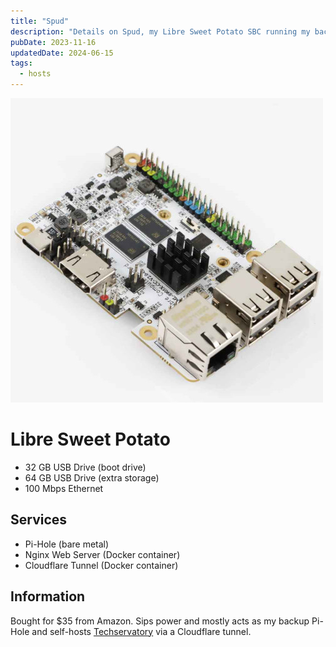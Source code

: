 ```yaml
---
title: "Spud"
description: "Details on Spud, my Libre Sweet Potato SBC running my back-up Pi-Hole and other services."
pubDate: 2023-11-16
updatedDate: 2024-06-15
tags:
  - hosts
---
```


![Libre Sweet Potato](../../img/blog/sweet-potato.jpg)

# Libre Sweet Potato

- 32 GB USB Drive (boot drive)
- 64 GB USB Drive (extra storage)
- 100 Mbps Ethernet

## Services

- Pi-Hole (bare metal)
- Nginx Web Server (Docker container)
- Cloudflare Tunnel (Docker container)

## Information

Bought for $35 from Amazon. Sips power and mostly acts as my backup Pi-Hole and self-hosts <a href="https://techservatory.com" target="_blank">Techservatory</a> via a Cloudflare tunnel.
